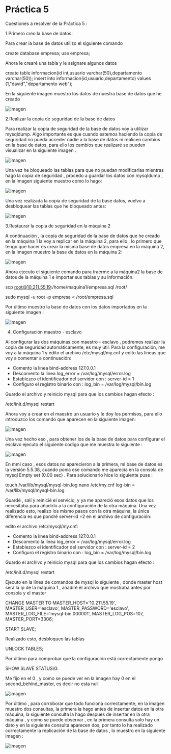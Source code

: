 # Práctica 5

Cuestiones a resolver de la Práctica 5 : 

1.Primero creo la base de datos:

Para crear la base de datos utilizo el siguiente comando

create database empresa;
use empresa;

Ahora le crearé una tabla y le asignare algunos datos

create table informacion(id int,usuario varchar(50),departamento varchar(50));
insert into informacion(id,usuario,departamento) values (1,"david","departamento web");

En la siguiente imagen muestro los datos de nuestra base de datos que he creado

![imagen](imagen1.png)

2.Realizar la copia de seguridad de la base de datos

Para realizar la copia de seguridad de la base de datos voy a utilizar mysqldump.
Algo importante es que cuando estemos haciendo la copia de seguridad no pueda acceder nadie a la base de datos ni realicen cambios en la base de datos, para ello los cambios que realizaré se pueden visualizar en la siguiente imagen .

![imagen](imagen2.png)

Una vez he bloqueado las tablas para que no puedan modificarlas mientras hago la copia de seguridad , procedo a guardar los datos con mysqldump , en la imagen siguiente muestro como lo hago:

![imagen](imagen3.png)

Una vez realizada la copia de seguridad de la base datos, vuelvo a desbloquear las tablas que he bloqueado antes:

![imagen](imagen4.png)

3.Restaurar la copia de seguridad en la máquina 2

A continuación , la copia de seguridad de la base de datos que he creado en la máquina 1 la voy  a replicar en la máquina 2, para ello , lo primero que tengo que hacer es crear la misma base de datos empresa en la máquina 2, en la imagen muestro la base de datos en la máquina 2:

![imagen](imagen5.png)

Ahora ejecuto el siguiente comando para traerme a la máquina2 la base de datos de la máquina 1 e importar sus tablas y su información.

scp root@10.211.55.19:/home/maquina1/empresa.sql /root/

sudo mysql -u root -p empresa < /root/empresa.sql

Por último muestro la base de datos con los datos importados en la siguiente imagen :

![imagen](imagen6.png)

4. Configuración maestro - esclavo

Al configurar las dos máquinas con maestro - esclavo , podremos realizar la copia de seguridad automáticamente, es muy útil.
Para la configuración, me voy a la máquina 1 y edito el archivo /etc/mysql/my.cnf y edito las líneas que voy a comentar a continuación:

- Comento la línea bind-address 127.0.0.1
- Descomento la línea log_error = /var/log/mysql/error.log
- Establezco el identificador del servidor con : server-id = 1
- Configuro el registro binario con : log_bin = /var/log/mysql/bin.log

Guardo el archivo y reinicio mysql para que los cambios hagan efecto :

/etc/init.d/mysql restart

Ahora voy a crear en el maestro un usuario y le doy los permisos, para ello introduzco los comando que aparecen en la siguiente imagen:

![imagen](imagen7.png)

Una vez hecho eso , para obtener los de la base de datos para configurar el esclavo ejecuto el siguiente codigo que me muestra lo siguiente :

![imagen](imagen8.png)

En mmi caso , esos datos no aparecieron a la primera, mi base de datos es la versión 5.5.38, cuando ponía ese comando me aparecía en la consola de mysql Empty set (0.00 sec) . Para solucionarlo hice lo siguiente puse :

touch /var/lib/mysql/mysql-bin.log
nano /etc/my.cnf 
log-bin = /var/lib/mysql/mysql-bin.log 

Guardé , salí y reinicié el servicio, y ya me apareció esos datos que los necesitaba para añadirlo a la configuración de la otra máquina.
Una vez realizado esto, realizo los mismo pasos con la otra máquina, la única diferencia es que pondré server-id =2 en el archivo de configuración:

edito el archivo /etc/mysql/my.cnf:

- Comento la línea bind-address 127.0.0.1
- Descomento la línea log_error = /var/log/mysql/error.log
- Establezco el identificador del servidor con : server-id = 2
- Configuro el registro binario con : log_bin = /var/log/mysql/bin.log

Guardo el archivo y reinicio mysql para que los cambios hagan efecto :

/etc/init.d/mysql restart

Ejecuto en la línea de comandos de mysql lo siguiente , donde master host será la Ip de la máquina 1 , añadiré el archivo que mostraba antes por consola y el master

CHANGE MASTER TO MASTER_HOST='10.211.55.19', MASTER_USER='esclavo', MASTER_PASSWORD='esclavo', MASTER_LOG_FILE='mysql-bin.000001', MASTER_LOG_POS=107, MASTER_PORT=3306;

START SLAVE;

Realizado esto, desbloqueo las tablas

UNLOCK TABLES;

Por último para comprobar que la configuración está correctamente pongo 

SHOW SLAVE STATUS\G

Me fijo en el 0 , y como se puede ver en la imagen hay 0 en el second_behind_master, es decir no esta null 

![imagen](imagen9.png)

Por último , para corroborar que todo funciona correctamente, en la imagen muestro dos consultas, la primera la hago antes de insertar datos en la otra máquina, la siguiente consulta la hago despues de insertar en la otra máquina , y como se puede observar , en la primera consulta solo hay un dato y en la siguiente consulta aparecen dos, por tanto lo ha realizado correctamente la replicación de la base de datos , lo muestro en la siguiente imagen :

![imagen](imagen10.png)
















